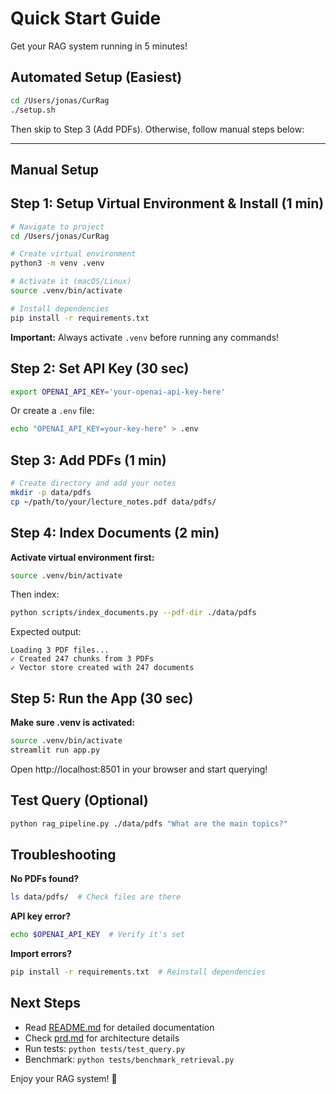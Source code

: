 # Quick Start Guide

Get your RAG system running in 5 minutes!

## Automated Setup (Easiest)

```bash
cd /Users/jonas/CurRag
./setup.sh
```

Then skip to Step 3 (Add PDFs). Otherwise, follow manual steps below:

---

## Manual Setup

## Step 1: Setup Virtual Environment & Install (1 min)

```bash
# Navigate to project
cd /Users/jonas/CurRag

# Create virtual environment
python3 -m venv .venv

# Activate it (macOS/Linux)
source .venv/bin/activate

# Install dependencies
pip install -r requirements.txt
```

**Important:** Always activate `.venv` before running any commands!

## Step 2: Set API Key (30 sec)

```bash
export OPENAI_API_KEY='your-openai-api-key-here'
```

Or create a `.env` file:
```bash
echo "OPENAI_API_KEY=your-key-here" > .env
```

## Step 3: Add PDFs (1 min)

```bash
# Create directory and add your notes
mkdir -p data/pdfs
cp ~/path/to/your/lecture_notes.pdf data/pdfs/
```

## Step 4: Index Documents (2 min)

**Activate virtual environment first:**
```bash
source .venv/bin/activate
```

Then index:
```bash
python scripts/index_documents.py --pdf-dir ./data/pdfs
```

Expected output:
```
Loading 3 PDF files...
✓ Created 247 chunks from 3 PDFs
✓ Vector store created with 247 documents
```

## Step 5: Run the App (30 sec)

**Make sure .venv is activated:**
```bash
source .venv/bin/activate
streamlit run app.py
```

Open http://localhost:8501 in your browser and start querying!

## Test Query (Optional)

```bash
python rag_pipeline.py ./data/pdfs "What are the main topics?"
```

## Troubleshooting

**No PDFs found?**
```bash
ls data/pdfs/  # Check files are there
```

**API key error?**
```bash
echo $OPENAI_API_KEY  # Verify it's set
```

**Import errors?**
```bash
pip install -r requirements.txt  # Reinstall dependencies
```

## Next Steps

- Read [README.md](README.md) for detailed documentation
- Check [prd.md](prd.md) for architecture details
- Run tests: `python tests/test_query.py`
- Benchmark: `python tests/benchmark_retrieval.py`

Enjoy your RAG system! 🚀

